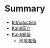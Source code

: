 # Summary

* [Introduction](README.md)
* [Kaldi简介](Kaldi简介/README.md)
* [Kaldi安装](Kaldi安装/README.md)
    * [环境准备](Kaldi安装/环境准备.md)

